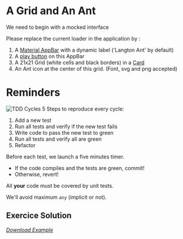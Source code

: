 # A Grid and An Ant
We need to begin with a mocked interface

Please replace the current loader in the application by :
1. A [Material AppBar](http://www.material-ui.com/#/components/app-bar) with a dynamic label ('Langton Ant' by default)
1. A [play button](http://www.material-ui.com/#/components/icon-button) on this AppBar
1. A 21x21 Grid (white cells and black borders) in a [Card](http://www.material-ui.com/#/components/card)
1. An Ant icon at the center of this grid. (Font, svg and png accepted)

# Reminders
![TDD Cycles](https://upload.wikimedia.org/wikipedia/commons/0/0b/TDD_Global_Lifecycle.png)
5 Steps to reproduce every cycle:
1. Add a new test
1. Run all tests and verify if the new test fails
1. Write code to pass the new test to green
1. Run all tests and verify all are green
1. Refactor

Before each test, we launch a five minutes timer.
* If the code compiles and the tests are green, commit!
* Otherwise, revert!

All __your__ code must be covered by unit tests.

We'll avoid maximum `any` (implicit or not).

## Exercice Solution
[_Download Example_](https://github.com/Bogala/langton-ant-dojo/archive/step2.zip)
